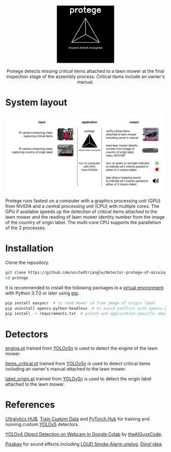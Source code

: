<div align="center">
  <p>
    <img src="https://github.com/unitedtriangle/detector-protege-of-missing-critical-items-attached-to-lawn-mower/raw/main/documentation/images/logo.jpg" width="180">
  </p>
  
  Protege detects missing critical items attached to a lawn mower at the final inspection stage of the assembly process. Critical items include an owner's manual.
</div>


# System layout
<div align="center">
  <p>
    <img src="https://github.com/unitedtriangle/detector-protege-of-missing-critical-items-attached-to-lawn-mower/raw/main/documentation/images/system-layout.jpg" width="720">
  </p>
</div>

Protege runs fastest on a computer with a graphics processing unit (GPU) from NVIDIA and a central processing unit (CPU) with multiple cores. The GPU if available speeds up the detection of critical items attached to the lawn mower and the reading of lawn mower identity number from the image of the country of origin label. The multi-core CPU supports the parallelism of the 2 processes.


# Installation
Clone the repository.
```bash
git clone https://github.com/unitedtriangle/detector-protege-of-missing-critical-items-attached-to-lawn-mower protege
cd protege
```

It is recommended to install the following packages in a [virtual environment](https://packaging.python.org/en/latest/guides/installing-using-pip-and-virtual-environments/#creating-a-virtual-environment) with Python 3.7.0 or later using [pip](https://pip.pypa.io/en/stable/).

```bash
pip install easyocr  # to read mower id from image of origin label
pip uninstall opencv-python-headless  # to avoid conflict with opencv-python required for yolov5
pip install -r requirements.txt  # yolov5 and application-specific dependencies
```

# Detectors
[engine.pt](https://github.com/unitedtriangle/detector-protege-of-missing-critical-items-attached-to-lawn-mower/blob/main/detectors/engine.pt) trained from [YOLOv5n](https://github.com/ultralytics/yolov5/releases/download/v6.2/yolov5n.pt) is used to detect the engine of the lawn mower.

[items_critical.pt](https://github.com/unitedtriangle/detector-of-missing-owners-manual-attached-to-lawn-mower/blob/main/detectors/items_critical.pt) trained from [YOLOv5n](https://github.com/ultralytics/yolov5/releases/download/v6.2/yolov5n.pt) is used to detect critical items including an owner's manual attached to the lawn mower.

[label_origin.pt](https://github.com/unitedtriangle/detector-protege-of-missing-critical-items-attached-to-lawn-mower/blob/main/detectors/label_origin.pt) trained from [YOLOv5n](https://github.com/ultralytics/yolov5/releases/download/v6.2/yolov5n.pt) is used to detect the origin label attached to the lawn mower.

# References
[Ultralytics HUB](https://ultralytics.com/hub), [Train Custom Data](https://github.com/ultralytics/yolov5/wiki/Train-Custom-Data) and [PyTorch Hub](https://github.com/ultralytics/yolov5/issues/36) for training and running custom [YOLOv5](https://github.com/ultralytics/yolov5) detectors.

[YOLOv4 Object Detection on Webcam In Google Colab](https://github.com/theAIGuysCode/colab-webcam/blob/main/yolov4_webcam.ipynb) by [theAIGuysCode](https://github.com/theAIGuysCode).

[Pixabay](https://pixabay.com/?utm_source=link-attribution&amp;utm_medium=referral&amp;utm_campaign=music&amp;utm_content=26528) for sound effects including [LOUD Smoke Alarm unplug](https://pixabay.com/sound-effects/loud-smoke-alarm-unplug-26528/), [Ding! idea](https://pixabay.com/sound-effects/ding-idea-40142/).
